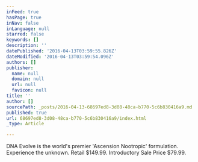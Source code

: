 ```yaml
---
inFeed: true
hasPage: true
inNav: false
inLanguage: null
starred: false
keywords: []
description: ''
datePublished: '2016-04-13T03:59:55.826Z'
dateModified: '2016-04-13T03:59:54.096Z'
authors: []
publisher:
  name: null
  domain: null
  url: null
  favicon: null
title: ''
author: []
sourcePath: _posts/2016-04-13-68697ed8-3d08-48ca-b770-5c6b830416a9.md
published: true
url: 68697ed8-3d08-48ca-b770-5c6b830416a9/index.html
_type: Article

---
```

DNA Evolve is the world's premier 'Ascension Nootropic' formulation.
Experience the unknown. Retail $149.99\. Introductory Sale Price $79.99\.